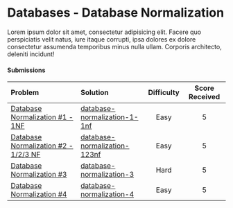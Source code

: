 # Databases - Database Normalization
Lorem ipsum dolor sit amet, consectetur adipisicing elit. Facere quo perspiciatis velit natus, iure itaque corrupti, ipsa dolores ex dolore consectetur assumenda temporibus minus nulla ullam. Corporis architecto, deleniti incidunt!

#### Submissions
| Problem | Solution | Difficulty | Score Received |
| :--- | :--- | :---: | :---: |
| [Database Normalization #1 - 1NF](https://www.hackerrank.com/challenges/database-normalization-1-1nf) | [database-normalization-1-1nf](database-normalization-1-1nf/solution.txt) | Easy | 5 |
| [Database Normalization #2 - 1/2/3 NF](https://www.hackerrank.com/challenges/database-normalization-123nf) | [database-normalization-123nf](database-normalization-123nf/solution.txt) | Easy | 5 |
| [Database Normalization #3](https://www.hackerrank.com/challenges/database-normalization-3) | [database-normalization-3](database-normalization-3/solution.txt) | Hard | 5 |
| [Database Normalization #4](https://www.hackerrank.com/challenges/database-normalization-4) | [database-normalization-4](database-normalization-4/solution.txt) | Easy | 5 |
